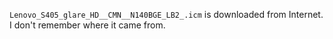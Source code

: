 `Lenovo_S405_glare_HD__CMN__N140BGE_LB2_.icm` is downloaded from Internet. I don't remember where it came from.